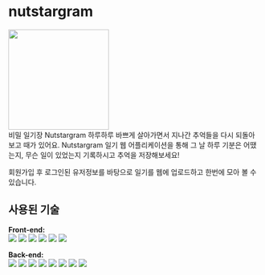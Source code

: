 # nutstargram
<img src="https://user-images.githubusercontent.com/91799861/163333831-e8f19971-b7c9-41fc-b426-b793950b66e2.png" width="200px">
<br>
비밀 일기장 Nutstargram
하루하루 바쁘게 살아가면서 지나간 추억들을 다시 되돌아보고 때가 있어요.
Nutstargram 일기 웹 어플리케이션을 통해 그 날 하루 기분은 어땠는지, 무슨 일이 있었는지 기록하시고 추억을 저장해보세요!

회원가입 후 로그인된 유저정보를 바탕으로
일기를 웹에 업로드하고 한번에 모아 볼 수 있습니다.
<br> 
## 사용된 기술
**Front-end:**
<br>
<img src="https://img.shields.io/badge/React-61DAFB?style=for-the-badge&logo=React&logoColor=white">
<img src="https://img.shields.io/badge/Javascript-F7DF1E?style=for-the-badge&logo=Javascript&logoColor=white">
<img src="https://img.shields.io/badge/Node.js-339933?style=for-the-badge&logo=Node.js&logoColor=white">
<img src="https://img.shields.io/badge/Styled Components-DB7093?style=for-the-badge&logo=Styled Components&logoColor=white">
<img src="https://img.shields.io/badge/Github-181717?style=for-the-badge&logo=Github&logoColor=white">
<img src="https://img.shields.io/badge/React Router-CA4245?style=for-the-badge&logo=React Router&logoColor=white">



**Back-end:** <br>
<img src="https://img.shields.io/badge/Node.js-339933?style=for-the-badge&logo=Node.js&logoColor=white">
<img src="https://img.shields.io/badge/AWS-232F3E?style=for-the-badge&logo=Amazon AWS&logoColor=white">
<img src="https://img.shields.io/badge/Amazon S3-569A31?style=for-the-badge&logo=Amazon S3&logoColor=white">
<img src="https://img.shields.io/badge/Express-000000?style=for-the-badge&logo=Express&logoColor=white">
<img src="https://img.shields.io/badge/JWT-000000?style=for-the-badge&logo=JSON Web Tokens&logoColor=white">
<img src="https://img.shields.io/badge/MySQL-4479A1?style=for-the-badge&logo=MySQL&logoColor=white">
<img src="https://img.shields.io/badge/Sequelize-52B0E7?style=for-the-badge&logo=Sequelize&logoColor=white">
<img src="https://img.shields.io/badge/Github-181717?style=for-the-badge&logo=Github&logoColor=white">

